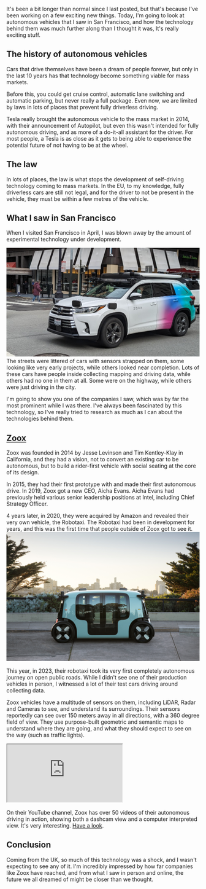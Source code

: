 <!-- 
# title: An autonomous future may be closer than I thought
# description: I explore the development of autonomous driving technology over the years, and share with you my experience of its development in San Francisco.
# seo-description: Connor Jarrett looks into the development of autonomous driving technology over the years, and looks at the technology we have today.
# category: Future tech
# keywords: autonomous vehicles, autonomous transportation, San Francisco, vehicle development, future technology, new cars, vehicle developments, autopilot, self driving cars, car technology, autonomous driving, san francisco
# image: robotaxi.jpg
# date: 2023-6-13
-->
It's been a bit longer than normal since I last posted, but that's because I've been working on a few exciting new things. Today, I'm going to look at autonomous vehicles that I saw in San Francisco, and how the technology behind them was much further along than I thought it was, It's really exciting stuff.

## The history of autonomous vehicles
Cars that drive themselves have been a dream of people forever, but only in the last 10 years has that technology become something viable for mass markets.

Before this, you could get cruise control, automatic lane switching and automatic parking, but never really a full package. Even now, we are limited by laws in lots of places that prevent fully driverless driving.

Tesla really brought the autonomous vehicle to the mass market in 2014, with their announcement of Autopilot, but even this wasn't intended for fully autonomous driving, and as more of a do-it-all assistant for the driver. For most people, a Tesla is as close as it gets to being able to experience the potential future of not having to be at the wheel.

## The law
In lots of places, the law is what stops the development of self-driving technology coming to mass markets. In the EU, to my knowledge, fully driverless cars are still not legal, and for the driver to not be present in the vehicle, they must be within a few metres of the vehicle.

## What I saw in San Francisco
When I visited San Francisco in April, I was blown away by the amount of experimental technology under development. 

![A Zoox test car on the streets of San Francisco](../assets/articles/extra/zooxtestfleet.jpeg)
The streets were littered of cars with sensors strapped on them, some looking like very early projects, while others looked near completion. Lots of these cars have people inside collecting mapping and driving data, while others had no one in them at all. Some were on the highway, while others were just driving in the city.

I'm going to show you one of the companies I saw, which was by far the most prominent while I was there. I've always been fascinated by this technology, so I've really tried to research as much as I can about the technologies behind them.


## [Zoox](https://zoox.com)
Zoox was founded in 2014 by Jesse Levinson and Tim Kentley-Klay in California, and they had a vision, not to convert an existing car to be autonomous, but to build a rider-first vehicle with social seating at the core of its design.

In 2015, they had their first prototype with and made their first autonomous drive. In 2019, Zoox got a new CEO, Aicha Evans. Aicha Evans had previously held various senior leadership positions at Intel, including Chief Strategy Officer.

4 years later, in 2020, they were acquired by Amazon and revealed their very own vehicle, the Robotaxi. The Robotaxi had been in development for years, and this was the first time that people outside of Zoox got to see it.
![The Zoox vehicle parked at Coit Tower, San Francisco](../assets/articles/extra/zooxsf.jpg)

This year, in 2023, their robotaxi took its very first completely autonomous journey on open public roads. While I didn't see one of their production vehicles in person, I witnessed a lot of their test cars driving around collecting data.

Zoox vehicles have a multitude of sensors on them, including LiDAR, Radar and Cameras to see, and understand its surroundings. Their sensors reportedly can see over 150 meters away in all directions, with a 360 degree field of view. They use purpose-built geometric and semantic maps to understand where they are going, and what they should expect to see on the way (such as traffic lights).

<iframe class="youtube" src="https://www.youtube-nocookie.com/embed/ga8D0Ezgydw"></iframe>

On their YouTube channel, Zoox has over 50 videos of their autonomous driving in action, showing both a dashcam view and a computer interpreted view. It's very interesting. [Have a look](https://www.youtube.com/watch?v=4hs_vUiQrT0&list=PL-jMwLfqzVRjS0GXcrVI-7vw7EE0KauW6).

## Conclusion
Coming from the UK, so much of this technology was a shock, and I wasn't expecting to see any of it. I'm incredibly impressed by how far companies like Zoox have reached, and from what I saw in person and online, the future we all dreamed of might be closer than we thought.